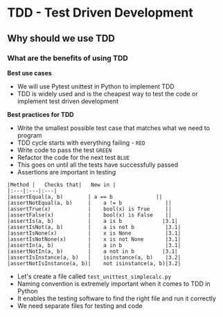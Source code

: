 # TDD - Test Driven Development
## Why should we use TDD
### What are the benefits of using TDD

**Best use cases**
- We will use Pytest unittest in Python to implement TDD
- TDD is widely used and is the cheapest way to test the code or implement test driven development

**Best practices for TDD**
- Write the smallest possible test case that matches what we need to program
- TDD cycle starts with everything failing - `RED`
- Write code to pass the test `GREEN`
- Refactor the code for the next test `BLUE`
- This goes on until all the tests have successfully passed
- Assertions are important in testing
```
|Method |   Checks that|   New in |
|:---|:---|:---|
|assertEqual(a, b)        | a == b              ||
|assertNotEqual(a, b)     |    a != b              ||  
|assertTrue(x)            |    bool(x) is True     ||  
|assertFalse(x)           |    bool(x) is False    ||  
|assertIs(a, b)           |    a is b             |3.1|
|assertIsNot(a, b)        |    a is not b          |3.1|
|assertIsNone(x)          |    x is None           |3.1|
|assertIsNotNone(x)       |    x is not None       |3.1|
|assertIn(a, b)           |    a in b              |3.1|
|assertNotIn(a, b)        |    a not in b         |3.1|
|assertIsInstance(a, b)   |    isinstance(a, b)    |3.2|
|assertNotIsInstance(a, b)|    not isinstance(a, b)|3.2|
```  

- Let's create a file called `test_unittest_simplecalc.py`
- Naming convention is extremely important when it comes to TDD in Python
- It enables the testing software to find the right file and run it correctly
- We need separate files for testing and code